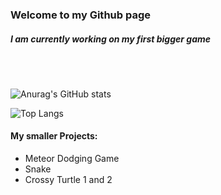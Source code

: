 
### Welcome to my Github page

##### I am currently working on my first bigger game

<br />
<br />



![Anurag's GitHub stats](https://github-readme-stats.vercel.app/api?username=eliaDr&show_icons=true&theme=dracula)

![Top Langs](https://github-readme-stats.vercel.app/api/top-langs/?username=eliaDr&layout=compact&theme=dracula)

#### My smaller Projects:
  - Meteor Dodging Game
  - Snake
  - Crossy Turtle 1 and 2


